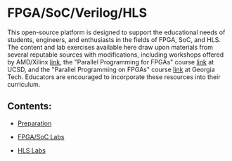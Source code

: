 # FPGA/SoC/Verilog/HLS


This open-source platform is designed to support the educational needs of students, engineers, and enthusiasts in the fields of FPGA, SoC, and HLS. The content and lab exercises available here draw upon materials from several reputable sources with modifications, including workshops offered by AMD/Xilinx [link](https://www.amd.com/en/corporate/university-program/workshops.html), the "Parallel Programming for FPGAs" course [link](https://pp4fpgas.readthedocs.io/en/latest/index.html) at UCSD, and the "Parallel Programming on FPGAs" course [link](https://sharclab.ece.gatech.edu/teaching/2023-spring-fpga/) at Georgia Tech. Educators are encouraged to incorporate these resources into their curriculum.


## Contents:

- [Preparation](https://uri-nextlab.github.io/ParallelProgammingLabs/Vitis_HLS_Tutor)

- [FPGA/SoC Labs](https://uri-nextlab.github.io/ParallelProgammingLabs/Labs/)

- [HLS Labs](https://uri-nextlab.github.io/ParallelProgammingLabs/HLS_Labs/)

  <!--
    - [FIR](https://uri-nextlab.github.io/ParallelProgammingLabs/Labs/FIR.html)
    - [Cordic](https://uri-nextlab.github.io/ParallelProgammingLabs/Labs/Cordic.html)
    - [DFT](https://uri-nextlab.github.io/ParallelProgammingLabs/Labs/DFT.html)
    - [FFT](https://uri-nextlab.github.io/ParallelProgammingLabs/Labs/FFT.html)
  -->
